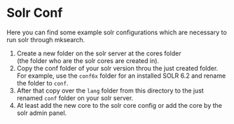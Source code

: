 # Solr Conf

Here you can find some example solr configurations
which are necessary to run solr through mksearch.

1. Create a new folder on the solr server at the cores folder  
(the folder who are the solr cores are created in).
2. Copy the conf folder of your solr version throu the just created folder.  
For example, use the `conf6x` folder for an installed SOLR 6.2 and rename the folder to `conf`.
3. After that copy over the `lang` folder from this directory to the just renamed `conf` folder on your solr server.  
4. At least add the new core to the solr core config or add the core by the solr admin panel.